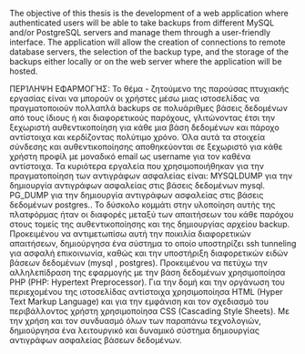 The objective of this thesis is the development of a web application where authenticated users will be able to take backups from different MySQL and/or PostgreSQL servers and manage them through a user-friendly interface. The application will allow the creation of connections to remote database servers, the selection of the backup type, and the storage of the backups either locally or on the web server where the application will be hosted.

ΠΕΡΊΛΗΨΗ ΕΦΑΡΜΟΓΉΣ:
Το θέμα - ζητούμενο της παρούσας πτυχιακής εργασίας είναι να μπορούν οι χρήστες μέσω μιας ιστοσελίδας να πραγματοποιούν πολλαπλά backups σε πολυάριθμες βάσεις δεδομένων από τους ίδιους ή και διαφορετικούς παρόχους, γλιτώνοντας έτσι την ξεχωριστή αυθεντικοποίηση για κάθε μια βάση δεδομένων και πάροχο αντίστοιχα και κερδίζοντας πολύτιμο χρόνο. Όλα αυτά τα στοιχεία σύνδεσης και αυθεντικοποίησης αποθηκεύονται σε ξεχωριστό για κάθε χρήστη προφίλ με μοναδικό email ως username για τον καθένα αντίστοιχα.
 Τα κυριότερα εργαλεία που χρησιμοποιήθηκαν για την πραγματοποίηση των αντιγράφων ασφαλείας είναι:
MYSQLDUMP για την δημιουργία αντιγράφων ασφαλείας στις βάσεις δεδομένων mysql.
PG_DUMP για την δημιουργία αντιγράφων ασφαλείας στις βάσεις δεδομένων postgres..
Το δύσκολο κομμάτι στην υλοποίηση αυτής της πλατφόρμας ήταν οι διαφορές μεταξύ των απαιτήσεων του κάθε παρόχου στους τομείς της αυθεντικοποίησης και της δημιουργίας αρχείου backup. Προκειμένου να αντιμετωπίσω αυτή την ποικιλία διαφορετικών απαιτήσεων, δημιούργησα ένα σύστημα το οποίο υποστηρίζει ssh tunneling για ασφαλή επικοινωνία, καθώς και την υποστήριξη διαφορετικών ειδών βάσεων δεδομένων (mysql , postgres). 
Προκειμένου να πετύχω την αλληλεπίδραση της εφαρμογής με την βάση δεδομένων χρησιμοποίησα PHP (PHP: Hypertext Preprocessor). Για την δομή και την οργάνωση του περιεχομένου της ιστοσελίδας αντίστοιχα χρησιμοποίησα HTML (Hyper Text Markup Language) και για την εμφάνιση και τον σχεδιασμό του περιβάλλοντος χρήστη χρησιμοποίησα CSS (Cascading Style Sheets). 
Με την χρήση και τον συνδυασμό όλων των παραπάνω τεχνολογιών, δημιούργησα ένα λειτουργικό και δυναμικό σύστημα δημιουργίας αντιγράφων ασφαλείας βάσεων δεδομένων.
